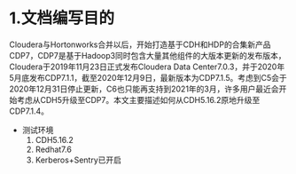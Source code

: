# 1.文档编写目的

Cloudera与Hortonworks合并以后，开始打造基于CDH和HDP的合集新产品CDP7，CDP7是基于Hadoop3同时包含大量其他组件的大版本更新的发布版本，Cloudera于2019年11月23日正式发布Cloudera Data Center7.0.3，并于2020年5月底发布CDP7.1.1，截至2020年12月9日，最新版本为CDP7.1.5。考虑到C5会于2020年12月31日停止更新，C6也只能再支持到2021年的3月，许多用户最近会开始考虑从CDH5升级至CDP7。本文主要描述如何从CDH5.16.2原地升级至CDP7.1.4。

- 测试环境
  1. CDH5.16.2
  2. Redhat7.6
  3. Kerberos+Sentry已开启
